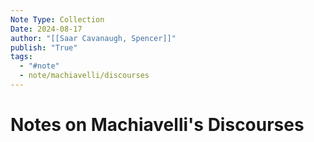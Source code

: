 ```yaml
---
Note Type: Collection
Date: 2024-08-17
author: "[[Saar Cavanaugh, Spencer]]"
publish: "True"
tags:
  - "#note"
  - note/machiavelli/discourses
---
```


# Notes on Machiavelli's Discourses
